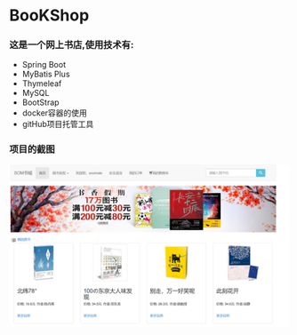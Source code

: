 # BooKShop
### 这是一个网上书店,使用技术有:

- Spring Boot
- MyBatis Plus
- Thymeleaf
- MySQL
- BootStrap
- docker容器的使用
- gitHub项目托管工具

### 项目的截图
![image text](images/1.png)
